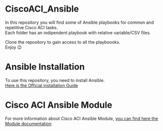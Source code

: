 # CiscoACI_Ansible
In this repository you will find some of Ansible playbooks for common and repetitive Cisco ACI tasks.    
Each folder has an indipendent playbook with relative variable/CSV files.    

Clone the repository to gain access to all the playboooks.    
Enjoy :wink:


# Ansible Installation
To use this repository, you need to install Ansible.   
[Here is the Official installation Guide](https://docs.ansible.com/ansible/latest/installation_guide/intro_installation.html)

# Cisco ACI Ansible Module
For more information about Cisco ACI Ansible Module, [you can find here the Module documentation](https://docs.ansible.com/ansible/latest/collections/cisco/aci/index.html)